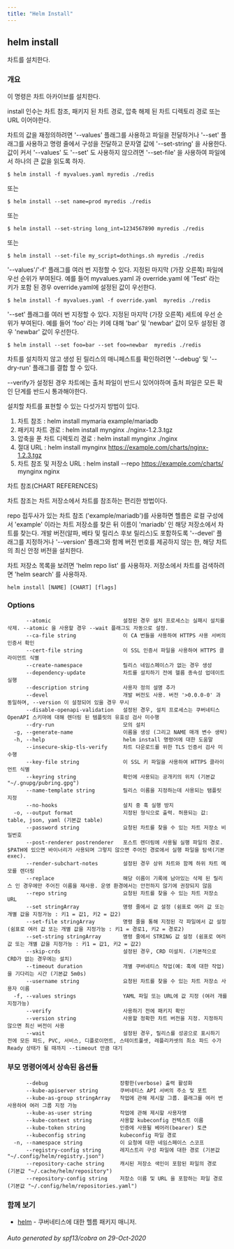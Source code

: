 ```yaml
---
title: "Helm Install"
---
```


## helm install

차트를 설치한다.

### 개요


이 명령은 차트 아카이브를 설치한다.

install 인수는 차트 참조, 패키지 된 차트 경로, 
압축 해제 된 차트 디렉토리 경로 또는 URL 이어야한다.

차트의 값을 재정의하려면 '--values' 플래그를 사용하고 파일을 전달하거나 
'--set' 플래그를 사용하고 명령 줄에서 구성을 전달하고 
문자열 값에 '--set-string' 을 사용한다.
값이 커서 '--values' 도 '--set' 도 사용하지 않으려면 
'--set-file' 을 사용하여 파일에서 하나의 큰 값을 읽도록 하자.

    $ helm install -f myvalues.yaml myredis ./redis

또는

    $ helm install --set name=prod myredis ./redis

또는

    $ helm install --set-string long_int=1234567890 myredis ./redis

또는

    $ helm install --set-file my_script=dothings.sh myredis ./redis

'--values'/'-f' 플래그를 여러 번 지정할 수 있다. 지정된 마지막 (가장 오른쪽) 파일에 우선 순위가 부여된다. 
예를 들어 myvalues.yaml 과 override.yaml 에 'Test' 라는 키가 포함 된 경우 
override.yaml에 설정된 값이 우선한다.

    $ helm install -f myvalues.yaml -f override.yaml  myredis ./redis

'--set' 플래그를 여러 번 지정할 수 있다. 지정된 마지막 (가장 오른쪽) 세트에 우선 순위가 부여된다. 
예를 들어 'foo' 라는 키에 대해 'bar' 및 'newbar' 값이 모두 설정된 경우 
'newbar' 값이 우선한다.

    $ helm install --set foo=bar --set foo=newbar  myredis ./redis


차트를 설치하지 않고 생성 된 릴리스의 매니페스트를 확인하려면 
'--debug' 및 '--dry-run' 플래그를 결합 할 수 있다.

--verify가 설정된 경우 차트에는 출처 파일이 반드시 있어야하며 
출처 파일은 모든 확인 단계를 반드시 통과해야한다.

설치할 차트를 표현할 수 있는 다섯가지 방법이 있다.

1. 차트 참조 : helm install mymaria example/mariadb
2. 패키지 차트 경로 : helm install mynginx ./nginx-1.2.3.tgz
3. 압축을 푼 차트 디렉토리 경로 : helm install mynginx ./nginx
4. 절대 URL : helm install mynginx https://example.com/charts/nginx-1.2.3.tgz
5. 차트 참조 및 저장소 URL : helm install --repo https://example.com/charts/ mynginx nginx

차트 참조(CHART REFERENCES)

차트 참조는 차트 저장소에서 차트를 참조하는 편리한 방법이다.

repo 접두사가 있는 차트 참조 ('example/mariadb')를 사용하면 
헬름은 로컬 구성에서 'example' 이라는 차트 저장소를 찾은 뒤
이름이 'mariadb' 인 해당 저장소에서 차트를 찾는다. 개발 버전(알파, 베타 및 릴리스 후보 릴리스)도 
포함하도록 '--devel' 플래그를 지정하거나 '--version' 플래그와 
함께 버전 번호를 제공하지 않는 한, 해당 차트의 최신 안정 버전을 설치한다.

차트 저장소 목록을 보려면 'helm repo list' 를 사용하자. 
저장소에서 차트를 검색하려면 'helm search' 를 사용하자.


```
helm install [NAME] [CHART] [flags]
```

### Options

```
      --atomic                       설정된 경우 설치 프로세스는 실패시 설치를 삭제. --atomic 을 사용할 경우 --wait 플래그도 자동으로 설정.
      --ca-file string               이 CA 번들을 사용하여 HTTPS 사용 서버의 인증서 확인
      --cert-file string             이 SSL 인증서 파일을 사용하여 HTTPS 클라이언트 식별
      --create-namespace             릴리스 네임스페이스가 없는 경우 생성
      --dependency-update            차트를 설치하기 전에 헬름 종속성 업데이트 실행
      --description string           사용자 정의 설명 추가
      --devel                        개발 버전도 사용. 버전 '>0.0.0-0' 과 동일하며, --version 이 설정되어 있을 경우 무시
      --disable-openapi-validation   설정된 경우, 설치 프로세스는 쿠버네티스 OpenAPI 스키마에 대해 렌더링 된 템플릿의 유효성 검사 미수행
      --dry-run                      모의 설치
  -g, --generate-name                이름을 생성 (그리고 NAME 매개 변수 생략)
  -h, --help                         helm install 명령어에 대한 도움말
      --insecure-skip-tls-verify     차트 다운로드를 위한 TLS 인증서 검사 미수행
      --key-file string              이 SSL 키 파일을 사용하여 HTTPS 클라이언트 식별
      --keyring string               확인에 사용되는 공개키의 위치 (기본값 "~/.gnupg/pubring.gpg")
      --name-template string         릴리스 이름을 지정하는데 사용되는 탬플릿 지정
      --no-hooks                     설치 중 훅 실행 방지
  -o, --output format                지정된 형식으로 출력. 허용되는 값: table, json, yaml (기본값 table)
      --password string              요청된 차트를 찾을 수 있는 차트 저장소 비밀번호
      --post-renderer postrenderer   포스트 렌더링에 사용될 실행 파일의 경로. $PATH에 있으면 바이너리가 사용되며 그렇지 않으면 주어진 경로에서 실행 파일을 탐색(기본 exec).
      --render-subchart-notes        설정된 경우 상위 차트와 함께 하위 차트 메모를 렌더링
      --replace                      해당 이름이 기록에 남아있는 삭제 된 릴리스 인 경우에만 주어진 이름을 재사용. 운영 환경에서는 안전하지 않기에 권장되지 않음
      --repo string                  요청된 차트를 찾을 수 있는 차트 저장소 URL
      --set stringArray              명령 줄에서 값 설정 (쉼표로 여러 값 또는 개별 값을 지정가능 : 키1 = 값1, 키2 = 값2)
      --set-file stringArray         명령 줄을 통해 지정된 각 파일에서 값 설정 (쉼표로 여러 값 또는 개별 값을 지정가능 : 키1 = 경로1, 키2 = 경로2)
      --set-string stringArray       명령 줄에서 STRING 값 설정 (쉼표로 여러 값 또는 개별 값을 지정가능 : 키1 = 값1, 키2 = 값2)
      --skip-crds                    설정된 경우, CRD 미설치. (기본적으로 CRD가 없는 경우에는 설치)
      --timeout duration             개별 쿠버네티스 작업(예: 훅에 대한 작업)을 기다리는 시간 (기본값 5m0s)
      --username string              요청된 차트를 찾을 수 있는 차트 저장소 사용자 이름
  -f, --values strings               YAML 파일 또는 URL에 값 지정 (여러 개를 지정가능)
      --verify                       사용하기 전에 패키지 확인
      --version string               사용할 정확한 차트 버전을 지정. 지정하지 않으면 최신 버전이 사용
      --wait                         설정된 경우, 릴리스를 성공으로 표시하기 전에 모든 파드, PVC, 서비스, 디플로이먼트, 스테이트풀셋, 레플리카셋의 최소 파드 수가 Ready 상태가 될 때까지 --timeout 만큼 대기
```

### 부모 명령어에서 상속된 옵션들

```
      --debug                       장황한(verbose) 출력 활성화
      --kube-apiserver string       쿠버네티스 API 서버의 주소 및 포트
      --kube-as-group stringArray   작업에 관해 제시할 그룹. 플래그를 여러 번 사용하여 여러 그룹 지정 가능
      --kube-as-user string         작업에 관해 제시할 사용자명
      --kube-context string         사용할 kubeconfig 컨텍스트 이름
      --kube-token string           인증에 사용될 베어러(bearer) 토큰
      --kubeconfig string           kubeconfig 파일 경로
  -n, --namespace string            이 요청에 대한 네임스페이스 스코프
      --registry-config string      레지스트리 구성 파일에 대한 경로 (기본값 "~/.config/helm/registry.json")
      --repository-cache string     캐시된 저장소 색인이 포함된 파일의 경로 (기본값 "~/.cache/helm/repository")
      --repository-config string    저장소 이름 및 URL 을 포함하는 파일 경로 (기본값 "~/.config/helm/repositories.yaml")
```

### 함께 보기

* [helm](helm.md)	 - 쿠버네티스에 대한 헬름 패키지 매니저.

###### Auto generated by spf13/cobra on 29-Oct-2020
